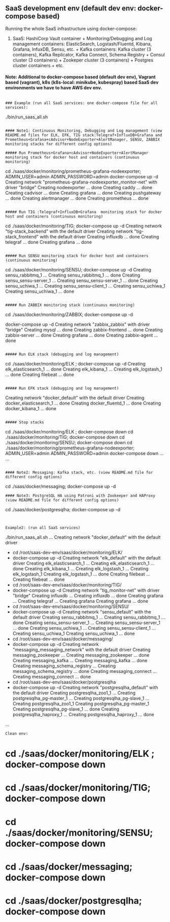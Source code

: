 
## SaaS development env (default dev env: docker-compose based)

Running the whole SaaS infrastructure using docker-compose: 

1. SaaS: HashiCorp Vault container + Monitoring/Debugging and Log management containers: ElasticSearch, Logstash/Fluentd, Kibana, Grafana, InfuxDB, Sensu, etc. + Kafka containers: Kafka cluster (3 containers), Kafka Replicator, Kafka Connect, Schema Registry + Consul cluster (3 containers) + Zookeper cluster (3 containers) + Postgres cluster containers + etc.

#### Note: Additional to docker-compose based (default dev env), Vagrant based (vagrant), k8s (k8s-local: minikube, kubespray) based SaaS dev environments we have to have AWS dev env.


```

### Example (run all SaaS services: one docker-compose file for all services):

```
./bin/run_saas_all.sh

```

#### Note1: Continuous Monitoring, Debugging and Log management (view README.md files for ELK, EFK, TIG stack:Telegraf+InfluxDB+Grafana and Prometheus+Grafana+cAdvisor+NodeExporter+AlertManager, SENSU, ZABBIX monitoring stacks for different config options)

##### Run Prometheus+Grafana+cAdvisor+NodeExporter+AlertManager monitoring stack for docker host and containers (continuous monitoring)

```
cd ./saas/docker/monitoring/prometheus-grafana-nodeexporter; ADMIN_USER=admin ADMIN_PASSWORD=admin docker-compose up -d
Creating network "prometheus-grafana-nodeexporter_monitor-net" with driver "bridge"
Creating nodeexporter ... done
Creating caddy        ... done
Creating cadvisor     ... done
Creating grafana      ... done
Creating pushgateway  ... done
Creating alertmanager ... done
Creating prometheus   ... done

```

##### Run TIG :Telegraf+InfluxDB+Grafana  monitoring stack for docker host and containers (continuous monitoring)

```
cd ./saas/docker/monitoring/TIG; docker-compose up -d
Creating network "tig-stack_backend" with the default driver
Creating network "tig-stack_frontend" with the default driver
Creating influxdb ... done
Creating telegraf ... done
Creating grafana  ... done
```

##### Run SENSU monitoring stack for docker host and containers (continuous monitoring)
```
cd ./saas/docker/monitoring/SENSU; docker-compose up -d
Creating sensu_rabbitmq_1 ... 
Creating sensu_rabbitmq_1 ... done
Creating sensu_sensu-server_1 ... 
Creating sensu_sensu-server_1 ... done
Creating sensu_uchiwa_1 ... 
Creating sensu_sensu-client_1 ... 
Creating sensu_uchiwa_1
Creating sensu_uchiwa_1 ... done
```

##### Run ZABBIX monitoring stack (continuous monitoring)

```
cd ./saas/docker/monitoring/ZABBIX; docker-compose up -d

docker-compose up -d
Creating network "zabbix_zabbix" with driver "bridge"
Creating mysql ... done
Creating zabbix-frontend ... done
Creating zabbix-server   ... done
Creating grafana         ... done
Creating zabbix-agent    ... done
```

##### Run ELK stack (debugging and log management)

```
cd ./saas/docker/monitoring/ELK ; docker-compose up -d
Creating elk_elasticsearch_1 ... done
Creating elk_kibana_1 ... 
Creating elk_logstash_1 ... done
Creating filebeat ... done

```

##### Run EFK stack (debugging and log management)

```
Creating network "docker_default" with the default driver
Creating docker_elasticsearch_1 ... done
Creating docker_fluentd_1       ... done
Creating docker_kibana_1        ... done
```

##### Stop stacks

```
cd ./saas/docker/monitoring/ELK ; docker-compose down
cd ./saas/docker/monitoring/TIG; docker-compose down
cd ./saas/docker/monitoring/SENSU; docker-compose down
cd ./saas/docker/monitoring/prometheus-grafana-nodeexporter; ADMIN_USER=admin ADMIN_PASSWORD=admin docker-compose down
...
...
```

#### Note2: Messaging: Kafka stack, etc. (view README.md file for different config options)

```
cd ./saas/docker/messaging; docker-compose up -d
```
#### Note3: PostgreSQL HA using Patroni with Zookeeper and HAProxy (view README.md file for different config options)

```
cd ./saas/docker/postgresqlha; docker-compose up -d

```


Example2: (run all SaaS services)
```
./bin/run_saas_all.sh
...
Creating network "docker_default" with the default driver
+ cd /root/saas-dev-env/saas/docker/monitoring/ELK/
+ docker-compose up -d
Creating network "elk_default" with the default driver
Creating elk_elasticsearch_1 ... 
Creating elk_elasticsearch_1 ... done
Creating elk_kibana_1 ... 
Creating elk_logstash_1 ... 
Creating elk_logstash_1
Creating elk_logstash_1 ... done
Creating filebeat ... 
Creating filebeat ... done
+ cd /root/saas-dev-env/saas/docker/monitoring/TIG/
+ docker-compose up -d
Creating network "tig_monitor-net" with driver "bridge"
Creating influxdb ... 
Creating influxdb ... done
Creating grafana ... 
Creating telegraf ... 
Creating grafana
Creating grafana ... done
+ cd /root/saas-dev-env/saas/docker/monitoring/SENSU/
+ docker-compose up -d
Creating network "sensu_default" with the default driver
Creating sensu_rabbitmq_1 ... 
Creating sensu_rabbitmq_1 ... done
Creating sensu_sensu-server_1 ... 
Creating sensu_sensu-server_1 ... done
Creating sensu_uchiwa_1 ... 
Creating sensu_sensu-client_1 ... 
Creating sensu_uchiwa_1
Creating sensu_uchiwa_1 ... done
+ cd /root/saas-dev-env/saas/docker/messaging/
+ docker-compose up -d
Creating network "messaging_messaging_network" with the default driver
Creating messaging_zookeeper ... 
Creating messaging_zookeeper ... done
Creating messaging_kafka ... 
Creating messaging_kafka ... done
Creating messaging_schema_registry ... 
Creating messaging_schema_registry ... done
Creating messaging_connect ... 
Creating messaging_connect ... done
+ cd /root/saas-dev-env/saas/docker/postgresqlha
+ docker-compose up -d
Creating network "postgresqlha_default" with the default driver
Creating postgresqlha_zoo1_1 ... 
Creating postgresqlha_pg-master_1 ... 
Creating postgresqlha_pg-slave_1 ... 
Creating postgresqlha_zoo1_1
Creating postgresqlha_pg-master_1
Creating postgresqlha_pg-slave_1 ... done
Creating postgresqlha_haproxy_1 ... 
Creating postgresqlha_haproxy_1 ... done

...
```
Clean env:
```
# cd ./saas/docker/monitoring/ELK ; docker-compose down
# cd ./saas/docker/monitoring/TIG; docker-compose down
# cd ./saas/docker/monitoring/SENSU; docker-compose down
# cd ./saas/docker/messaging; docker-compose down
# cd ./saas/docker/postgresqlha; docker-compose down
```

